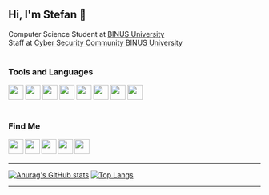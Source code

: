 ## Hi, I'm Stefan 👋
Computer Science Student at [BINUS University](https://binus.ac.id/)<br />
Staff at [Cyber Security Community BINUS University](https://www.instagram.com/cscbinus/)
<br/><br/>
### Tools and Languages
<code><img src="https://user-images.githubusercontent.com/64721275/106098667-fd0fd400-616b-11eb-917f-01761e32adfe.png" width="30" height="30"></code>
<code><img src="https://user-images.githubusercontent.com/64721275/106098153-24b26c80-616b-11eb-91d0-71bb2415e036.png" width="30" height="30"></code>
<code><img src="https://user-images.githubusercontent.com/64721275/106097755-71497800-616a-11eb-9c52-87cd4b934d65.png" width="30" height="30"></code>
<code><img src="https://user-images.githubusercontent.com/64721275/106097227-840f7d00-6169-11eb-91c7-d808cdc9e5ff.png" width="30" height="30"></code>
<code><img src="https://user-images.githubusercontent.com/64721275/106097392-cdf86300-6169-11eb-8aa1-e9e27ac81f4b.png" width="30" height="30"></code>
<code><img src="https://user-images.githubusercontent.com/64721275/106097550-131c9500-616a-11eb-9fa3-69df40132aad.png" width="30" height="30"></code>
<code><img src="https://user-images.githubusercontent.com/64721275/106098847-4eb85e80-616c-11eb-8742-24cd5e04f7b8.png" width="30" height="30"></code>
<code><img src="https://user-images.githubusercontent.com/64721275/106098711-157fee80-616c-11eb-8ff4-53351121089c.png" width="30" height="30"></code>
<br/><br/>
### Find Me
[<img align="left" src="https://user-images.githubusercontent.com/64721275/106094485-b1a5f780-6164-11eb-8be7-6244b83898c6.png" width="30" height="30">](https://www.linkedin.com/in/stefan-adisurya/)
[<img align="left" src="https://user-images.githubusercontent.com/64721275/106094714-09dcf980-6165-11eb-9fd0-ea0ba9f7b71f.png" width="30" height="30">](https://twitter.com/stefanadisurya)
[<img align="left" src="https://user-images.githubusercontent.com/64721275/106094823-47418700-6165-11eb-90be-0bec5b1223d0.png" width="30" height="30">](https://www.behance.net/stefanadisurya)
[<img align="left" src="https://user-images.githubusercontent.com/64721275/106094919-735d0800-6165-11eb-9a6f-a1be08810b73.png" width="30" height="30">](https://dribbble.com/stefanadisurya)
[<img align="left" src="https://user-images.githubusercontent.com/64721275/106095068-b3bc8600-6165-11eb-863d-301a3b1ac0b6.png" width="30" height="30">](https://www.instagram.com/stefanadisurya/)
<br /><br />
***
[![Anurag's GitHub stats](https://github-readme-stats.vercel.app/api?username=stefanadisurya&hide=stars&show_icons=true&theme=tokyonight )](https://github.com/stefanadisurya)
[![Top Langs](https://github-readme-stats.vercel.app/api/top-langs/?username=stefanadisurya&layout=compact&show_icons=true&theme=tokyonight )](https://github.com/stefanadisurya)
***
